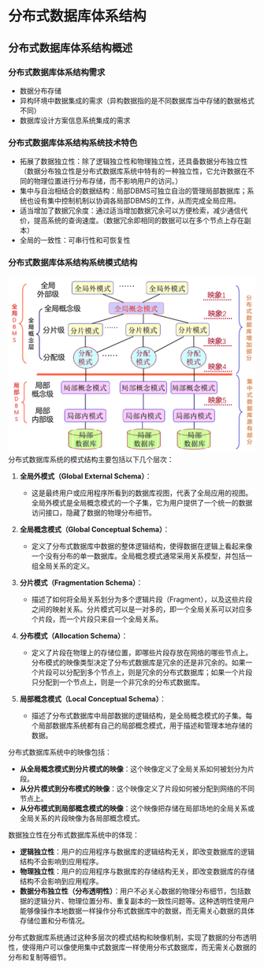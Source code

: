 # 分布式数据库体系结构

## 分布式数据库体系结构概述

### 分布式数据库体系结构需求

- 数据分布存储
- 异构环境中数据集成的需求（异构数据指的是不同数据库当中存储的数据格式不同）
- 数据库设计方案信息系统集成的需求

### 分布式数据库体系结构系统技术特色

- 拓展了数据独立性：除了逻辑独立性和物理独立性，还具备数据分布独立性（数据分布独立性是分布式数据库系统中特有的一种独立性，它允许数据在不同的物理位置进行分布存储，而不影响用户的访问。）
- 集中与自治相结合的数据结构：局部DBMS可独立自治的管理局部数据库；系统也设有集中控制机制以协调各局部DBMS的工作，从而完成全局应用。
- 适当增加了数据冗余度：通过适当增加数据冗余可以方便检索，减少通信代价，提高系统的查询速度。（数据冗余即相同的数据可以在多个节点上存在副本）
- 全局的一致性：可串行性和可恢复性

### 分布式数据库体系结构系统模式结构

![系统模式](imgs/image_3.png)
分布式数据库系统的模式结构主要包括以下几个层次：

1. **全局外模式（Global External Schema）**：
   - 这是最终用户或应用程序所看到的数据库视图，代表了全局应用的视图。全局外模式是全局概念模式的一个子集，它为用户提供了一个统一的数据访问接口，隐藏了数据的物理分布细节。

2. **全局概念模式（Global Conceptual Schema）**：
   - 定义了分布式数据库中数据的整体逻辑结构，使得数据在逻辑上看起来像一个没有分布的单一数据库。全局概念模式通常采用关系模型，并包括一组全局关系的定义。

3. **分片模式（Fragmentation Schema）**：
   - 描述了如何将全局关系划分为多个逻辑片段（Fragment），以及这些片段之间的映射关系。分片模式可以是一对多的，即一个全局关系可以对应多个片段，而一个片段只来自一个全局关系。

4. **分布模式（Allocation Schema）**：
   - 定义了片段在物理上的存储位置，即哪些片段存放在网络的哪些节点上。分布模式的映像类型决定了分布式数据库是冗余的还是非冗余的。如果一个片段可以分配到多个节点上，则是冗余的分布式数据库；如果一个片段只分配到一个节点上，则是一个非冗余的分布式数据库。

5. **局部概念模式（Local Conceptual Schema）**：
   - 描述了分布式数据库中局部数据的逻辑结构，是全局概念模式的子集。每个局部数据库系统都有自己的局部概念模式，用于描述和管理本地存储的数据。

分布式数据库系统中的映像包括：

- **从全局概念模式到分片模式的映像**：这个映像定义了全局关系如何被划分为片段。
- **从分片模式到分布模式的映像**：这个映像定义了片段如何被分配到网络的不同节点上。
- **从分布模式到局部概念模式的映像**：这个映像把存储在局部场地的全局关系或全局关系的片段映像为各局部概念模式。

数据独立性在分布式数据库系统中的体现：

- **逻辑独立性**：用户的应用程序与数据库的逻辑结构无关，即改变数据库的逻辑结构不会影响到应用程序。
- **物理独立性**：用户的应用程序与数据库的存储结构无关，即改变数据库的存储结构不会影响到应用程序。
- **数据分布独立性（分布透明性）**：用户不必关心数据的物理分布细节，包括数据的逻辑分片、物理位置分布、重复副本的一致性问题等。这种透明性使用户能够像操作本地数据一样操作分布式数据库中的数据，而无需关心数据的具体存储位置和分布情况。

分布式数据库系统通过这种多层次的模式结构和映像机制，实现了数据的分布透明性，使得用户可以像使用集中式数据库一样使用分布式数据库，而无需关心数据的分布和复制等细节。

